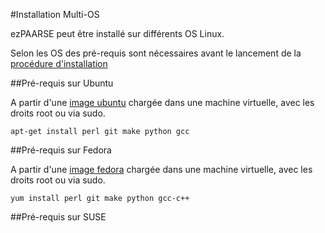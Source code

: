 #Installation Multi-OS

ezPAARSE peut être installé sur différents OS Linux.

Selon les OS des pré-requis sont nécessaires avant le lancement de la [procédure d'installation](https://github.com/ezpaarse-project/ezpaarse/blob/master/doc/quickstart.md)

##Pré-requis sur Ubuntu

A partir d'une [image ubuntu](http://www.ubuntu.com/download) chargée dans une machine virtuelle, avec les droits root ou via sudo.

```
apt-get install perl git make python gcc
```

##Pré-requis sur Fedora

A partir d'une [image fedora](http://fedoraproject.org/get-fedora) chargée dans une machine virtuelle, avec les droits root ou via sudo.

```
yum install perl git make python gcc-c++
```

##Pré-requis sur SUSE


